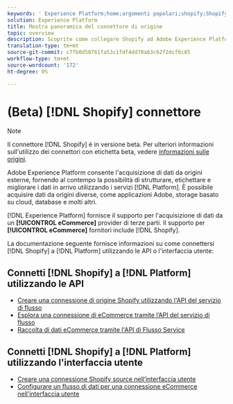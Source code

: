 ```yaml
---
keywords: ' Experience Platform;home;argomenti popolari;shopify;Shopify;'
solution: Experience Platform
title: Mostra panoramica del connettore di origine
topic: overview
description: Scoprite come collegare Shopify ad Adobe Experience Platform utilizzando le API o l'interfaccia utente.
translation-type: tm+mt
source-git-commit: c7fb0d50761fa53c1fdf4dd70a63c62f2dcf6c85
workflow-type: tm+mt
source-wordcount: '172'
ht-degree: 0%

---
```



# (Beta) [!DNL Shopify] connettore

>[!NOTE]
>
>Il connettore [!DNL Shopify] è in versione beta. Per ulteriori informazioni sull&#39;utilizzo dei connettori con etichetta beta, vedere [informazioni sulle origini](../../home.md#terms-and-conditions).

Adobe Experience Platform consente l&#39;acquisizione di dati da origini esterne, fornendo al contempo la possibilità di strutturare, etichettare e migliorare i dati in arrivo utilizzando i servizi [!DNL Platform]. È possibile acquisire dati da origini diverse, come applicazioni  Adobe, storage basato su cloud, database e molti altri.

[!DNL Experience Platform] fornisce il supporto per l&#39;acquisizione di dati da un  **[!UICONTROL eCommerce]** provider di terze parti. Il supporto per **[!UICONTROL eCommerce]** fornitori include [!DNL Shopify].

La documentazione seguente fornisce informazioni su come connettersi [!DNL Shopify] a [!DNL Platform] utilizzando le API o l&#39;interfaccia utente:

## Connetti [!DNL Shopify] a [!DNL Platform] utilizzando le API

- [Creare una connessione di origine Shopify utilizzando l&#39;API del servizio di flusso](../../tutorials/api/create/ecommerce/shopify.md)
- [Esplora una connessione di eCommerce tramite l’API del servizio di flusso](../../tutorials/api/explore/ecommerce.md)
- [Raccolta di dati eCommerce tramite l&#39;API di Flusso Service](../../tutorials/api/collect/ecommerce.md)

## Connetti [!DNL Shopify] a [!DNL Platform] utilizzando l&#39;interfaccia utente

- [Creare una connessione Shopify source nell’interfaccia utente](../../tutorials/ui/create/ecommerce/shopify.md)
- [Configurare un flusso di dati per una connessione eCommerce nell’interfaccia utente](../../tutorials/ui/dataflow/ecommerce.md)